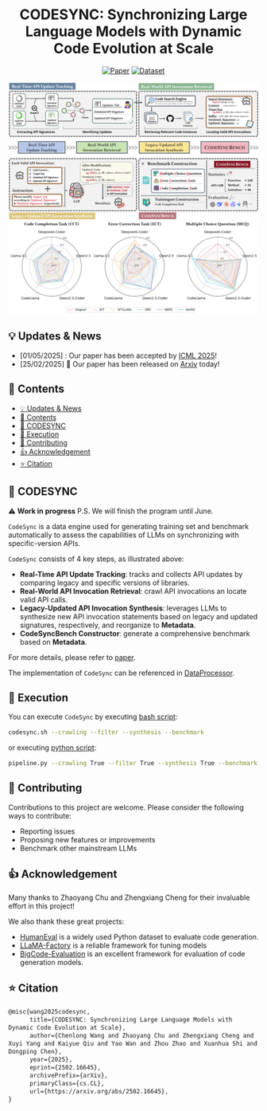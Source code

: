 <div align="center">
<h1>CODESYNC: Synchronizing Large Language Models with Dynamic Code Evolution at Scale </h1>

[![Paper](https://img.shields.io/badge/Paper-%F0%9F%8E%93-lightgrey?style=for-the-badge&logoWidth=40)](https://arxiv.org/abs/2502.16645)
[![Dataset](https://img.shields.io/badge/Dataset-%F0%9F%92%BE-green?style=for-the-badge&logoWidth=40)](https://huggingface.co/datasets/LuckyVoyage/CodeSyncBench)

<img src="Figures/pipeline.png">
<img src="Figures/result.png">
<p align="center">

</p>
</div>

## 💡 Updates & News
- [01/05/2025] : Our paper has been accepted by [ICML 2025](https://icml.cc/)!
- [25/02/2025] :page_facing_up: Our paper has been released on [Arxiv](https://arxiv.org/abs/2502.16645) today!


## :memo: Contents

- [💡 Updates \& News](#-updates--news)
- [:memo: Contents](#:memo:-contents)
- [💾 CODESYNC](#-codesync)
- [🚀 Execution](#-execution)
- [🤗 Contributing](#-contributing)
- [👍 Acknowledgement](#-acknowledgement)
- [⭐ Citation](#⭐-citation)


<!-- ## Installation -->

## 💾 CODESYNC

⚠️ **Work in progress** 
P.S. We will finish the program until June.

`CodeSync` is a data engine used for generating training set and benchmark automatically to assess the capabilities of LLMs on synchronizing with specific-version APIs. 

`CodeSync` consists of 4 key steps, as illustrated above:
- **Real-Time API Update Tracking**: tracks and collects API updates by comparing legacy and specific versions of libraries. 
- **Real-World API Invocation Retrieval**: crawl API invocations an locate valid API calls.
- **Legacy-Updated API Invocation Synthesis**: leverages LLMs to synthesize new API invocation statements based on legacy and updated signatures, respectively, and reorganize to **Metadata**.
- **CodeSyncBench Constructor**: generate a comprehensive benchmark based on **Metadata**.

For more details, please refer to [paper](https://arxiv.org/abs/2502.16645).

The implementation of `CodeSync` can be referenced in [DataProcessor](DataProcessor/README.md). 

## 🚀 Execution
You can execute `CodeSync` by executing [bash script](DataProcessor/codesync.sh):
```bash
codesync.sh --crawling --filter --synthesis --benchmark
```
or executing [python script](DataProcessor/pipeline.py):
```bash
pipeline.py --crawling True --filter True --synthesis True --benchmark True
```

## 🤗 Contributing
Contributions to this project are welcome. Please consider the following ways to contribute:

- Reporting issues
- Proposing new features or improvements
- Benchmark other mainstream LLMs


## 👍 Acknowledgement
Many thanks to Zhaoyang Chu and Zhengxiang Cheng for their invaluable effort in this project!

We also thank these great projects:
- [HumanEval](https://github.com/openai/human-eval) is a widely used Python dataset to evaluate code generation. 
- [LLaMA-Factory](https://github.com/hiyouga/LLaMA-Factory) is a reliable framework for tuning models
- [BigCode-Evaluation](https://github.com/bigcode-project/bigcode-evaluation-harness) is an excellent framework for evaluation of code generation models.

## ⭐ Citation

```
@misc{wang2025codesync,
      title={CODESYNC: Synchronizing Large Language Models with Dynamic Code Evolution at Scale}, 
      author={Chenlong Wang and Zhaoyang Chu and Zhengxiang Cheng and Xuyi Yang and Kaiyue Qiu and Yao Wan and Zhou Zhao and Xuanhua Shi and Dongping Chen},
      year={2025},
      eprint={2502.16645},
      archivePrefix={arXiv},
      primaryClass={cs.CL},
      url={https://arxiv.org/abs/2502.16645}, 
}
```
